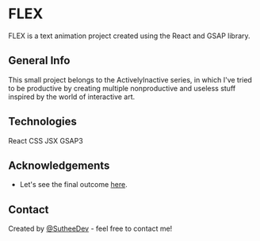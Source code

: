 # FLEX

FLEX is a text animation project created using the React and GSAP library.

## General Info

This small project belongs to the ActivelyInactive series, in which I've tried to be productive by creating multiple nonproductive and useless stuff inspired by the world of interactive art.

## Technologies

React
CSS
JSX
GSAP3

## Acknowledgements

- Let's see the final outcome [here](https://su-t-flex.netlify.app/).

## Contact

Created by [@SutheeDev](https://github.com/SutheeDev) - feel free to contact me!
